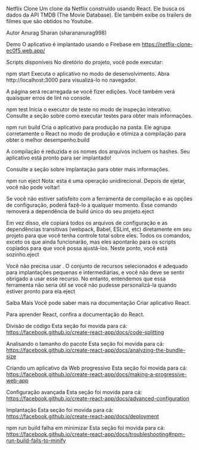 Netflix Clone
Um clone da Netflix construído usando React. Ele busca os dados da API TMDB (The Movie Database). Ele também exibe os trailers de filmes que são obtidos no Youtube.

Autor
Anurag Sharan (sharananurag998)

Demo
O aplicativo é implantado usando o Firebase em https://netflix-clone-ec0f5.web.app/

Scripts disponíveis
No diretório do projeto, você pode executar:

npm start
Executa o aplicativo no modo de desenvolvimento.
Abra http://localhost:3000 para visualizá-lo no navegador.

A página será recarregada se você fizer edições.
Você também verá quaisquer erros de lint no console.

npm test
Inicia o executor de teste no modo de inspeção interativo.
Consulte a seção sobre como executar testes para obter mais informações.

npm run build
Cria o aplicativo para produção na pasta.
Ele agrupa corretamente o React no modo de produção e otimiza a compilação para obter o melhor desempenho.build

A compilação é reduzida e os nomes dos arquivos incluem os hashes.
Seu aplicativo está pronto para ser implantado!

Consulte a seção sobre implantação para obter mais informações.

npm run eject
Nota: esta é uma operação unidirecional. Depois de ejetar, você não pode voltar!

Se você não estiver satisfeito com a ferramenta de compilação e as opções de configuração, poderá fazê-lo a qualquer momento. Esse comando removerá a dependência de build único do seu projeto.eject

Em vez disso, ele copiará todos os arquivos de configuração e as dependências transitivas (webpack, Babel, ESLint, etc) diretamente em seu projeto para que você tenha controle total sobre eles. Todos os comandos, exceto os que ainda funcionarão, mas eles apontarão para os scripts copiados para que você possa ajustá-los. Neste ponto, você está sozinho.eject

Você não precisa usar . O conjunto de recursos selecionados é adequado para implantações pequenas e intermediárias, e você não deve se sentir obrigado a usar esse recurso. No entanto, entendemos que essa ferramenta não seria útil se você não pudesse personalizá-la quando estiver pronto para ela.eject

Saiba Mais
Você pode saber mais na documentação Criar aplicativo React.

Para aprender React, confira a documentação do React.

Divisão de código
Esta seção foi movida para cá: https://facebook.github.io/create-react-app/docs/code-splitting

Analisando o tamanho do pacote
Esta seção foi movida para cá: https://facebook.github.io/create-react-app/docs/analyzing-the-bundle-size

Criando um aplicativo da Web progressivo
Esta seção foi movida para cá: https://facebook.github.io/create-react-app/docs/making-a-progressive-web-app

Configuração avançada
Esta seção foi movida para cá: https://facebook.github.io/create-react-app/docs/advanced-configuration

Implantação
Esta seção foi movida para cá: https://facebook.github.io/create-react-app/docs/deployment

npm run build falha em minimizar
Esta seção foi movida para cá: https://facebook.github.io/create-react-app/docs/troubleshooting#npm-run-build-fails-to-minify
